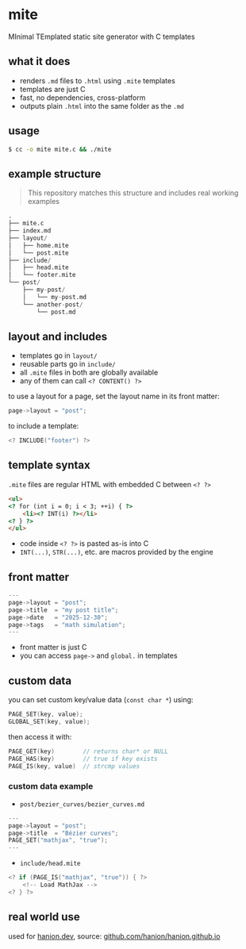 # mite

MInimal TEmplated static site generator with C templates

## what it does

- renders `.md` files to `.html` using `.mite` templates
- templates are just C
- fast, no dependencies, cross-platform
- outputs plain `.html` into the same folder as the `.md`

## usage

```sh
$ cc -o mite mite.c && ./mite
```

## example structure

> This repository matches this structure and includes real working examples

```py
.
├── mite.c
├── index.md
├── layout/
│   ├── home.mite
│   └── post.mite
├── include/
│   ├── head.mite
│   └── footer.mite
└── post/
    ├── my-post/
    │   └── my-post.md
    └── another-post/
        └── post.md
```

## layout and includes

- templates go in `layout/`
- reusable parts go in `include/`
- all `.mite` files in both are globally available
- any of them can call `<? CONTENT() ?>`

to use a layout for a page, set the layout name in its front matter:
```c
page->layout = "post";
```

to include a template:
```c
<? INCLUDE("footer") ?>
```

## template syntax

`.mite` files are regular HTML with embedded C between `<? ?>`

```html
<ul>
<? for (int i = 0; i < 3; ++i) { ?>
	<li><? INT(i) ?></li>
<? } ?>
</ul>
```

- code inside `<? ?>` is pasted as-is into C
- `INT(...)`, `STR(...)`, etc. are macros provided by the engine

## front matter

```c
---
page->layout = "post";
page->title  = "my post title";
page->date   = "2025-12-30";
page->tags   = "math simulation";
---
```

- front matter is just C
- you can access `page->` and `global.` in templates

## custom data

you can set custom key/value data (`const char *`) using:
```c
PAGE_SET(key, value);
GLOBAL_SET(key, value);
```

then access it with:
```c
PAGE_GET(key)        // returns char* or NULL
PAGE_HAS(key)        // true if key exists
PAGE_IS(key, value)  // strcmp values
```

### custom data example

- `post/bezier_curves/bezier_curves.md`
```c
---
page->layout = "post";
page->title  = "Bézier curves";
PAGE_SET("mathjax", "true");
---
```

- `include/head.mite`
```c
<? if (PAGE_IS("mathjax", "true")) { ?>
	<!-- Load MathJax -->
<? } ?>
```

## real world use

used for [hanion.dev](https://hanion.dev), source: [github.com/hanion/hanion.github.io](https://github.com/hanion/hanion.github.io)

